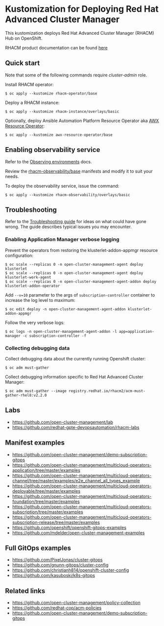 # Kustomization for Deploying Red Hat Advanced Cluster Manager

This kustomization deploys Red Hat Advanced Cluster Manager (RHACM) Hub on OpenShift.

RHACM product documentation can be found [here](https://access.redhat.com/documentation/en-us/red_hat_advanced_cluster_management_for_kubernetes)

## Quick start

Note that some of the following commands require *cluster-admin* role.

Install RHACM operator:
```
$ oc apply --kustomize rhacm-operator/base
```

Deploy a RHACM instance:
```
$ oc apply --kustomize rhacm-instance/overlays/basic
```

Optionally, deploy Ansible Automation Platform Resource Operator aka [AWX Resource Operator](https://github.com/ansible/awx-resource-operator):

```
$ oc apply --kustomize awx-resource-operator/base
```

## Enabling observability service

Refer to the [Observing environments](https://access.redhat.com/documentation/en-us/red_hat_advanced_cluster_management_for_kubernetes/2.2/html/observing_environments/observing-environments-intro) docs.

Review the [rhacm-observability/base](rhacm-observability/base) manifests and modify it to suit your needs.

To deploy the observability service, issue the command:

```
$ oc apply --kustomize rhacm-observability/overlays/basic
```
## Troubleshooting

Refer to the [Troubleshooting guide](https://access.redhat.com/documentation/en-us/red_hat_advanced_cluster_management_for_kubernetes/2.2/html/troubleshooting/troubleshooting) for ideas on what could have gone wrong. The guide describes typical issues you may encounter.

### Enabling Application Manager verbose logging

Prevent the operators from restoring the klusterlet-addon-appmgr resource configuration:

```
$ oc scale --replicas 0 -n open-cluster-management-agent deploy klusterlet 
$ oc scale --replicas 0 -n open-cluster-management-agent deploy klusterlet-work-agent
$ oc scale --replicas 0 -n open-cluster-management-agent-addon deploy klusterlet-addon-operator
```

Add `--v=10` parameter to the args of `subscription-controller` container to increase the log level to maximum:

```
$ oc edit deploy -n open-cluster-management-agent-addon klusterlet-addon-appmgr
```

Follow the very verbose logs:

```
$ oc logs -n open-cluster-management-agent-addon -l app=application-manager -c subscription-controller -f
```

### Collecting debugging data

Collect debugging data about the currently running Openshift cluster:

```
$ oc adm must-gather
```

Collect debugging information specific to Red Hat Advanced Cluster Manager:

```
$ oc adm must-gather --image registry.redhat.io/rhacm2/acm-must-gather-rhel8:v2.2.0
```

## Labs

* https://github.com/open-cluster-management/lab
* https://github.com/redhat-gpte-devopsautomation/rhacm-labs

## Manifest examples

* https://github.com/open-cluster-management/demo-subscription-gitops
* https://github.com/open-cluster-management/multicloud-operators-application/tree/master/examples
* https://github.com/open-cluster-management/multicloud-operators-channel/tree/master/examples/e2e_channel_all_types_example
* https://github.com/open-cluster-management/multicloud-operators-deployable/tree/master/examples
* https://github.com/open-cluster-management/multicloud-operators-foundation/tree/master/examples
* https://github.com/open-cluster-management/multicloud-operators-subscription/tree/master/examples
* https://github.com/open-cluster-management/multicloud-operators-subscription-release/tree/master/examples
* https://github.com/openshift/openshift-gitops-examples
* https://github.com/mdelder/open-cluster-management-examples

## Full GitOps examples

* https://github.com/PixelJonas/cluster-gitops
* https://github.com/gnunn-gitops/cluster-config
* https://github.com/christianh814/openshift-cluster-config
* https://github.com/kasuboski/k8s-gitops

## Related links

* https://github.com/open-cluster-management/policy-collection
* https://github.com/redhat-cop/acm-policies
* https://github.com/open-cluster-management/demo-subscription-gitops
